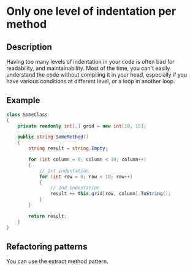 # Only one level of indentation per method #

## Description ##
Having too many levels of indentation in your code is often bad for readability, and maintainability. Most of the time, you can't easily understand the code without compiling it in your head, especially if you have various conditions at different level, or a loop in another loop.

## Example ##
```C#
class SomeClass
{
	private readonly int[,] grid = new int[10, 15];

	public string SomeMethod()
	{
		string result = string.Empty;

		for (int column = 0; column < 10; column++)
		{
			// 1st indentation
			for (int row = 0; row < 10; row++)
			{
				// 2nd indentation
				result += this.grid[row, column].ToString();
			}
		}

		return result;
	}
}
```

## Refactoring patterns ##
You can use the extract method pattern.